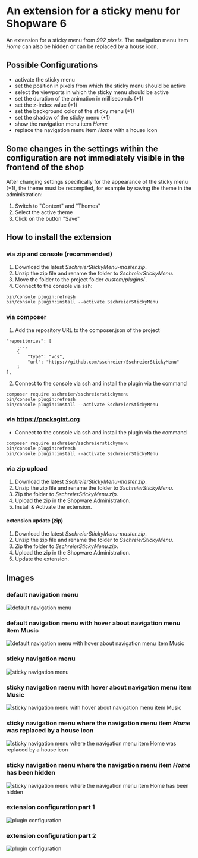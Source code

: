# An extension for a sticky menu for Shopware 6

An extension for a sticky menu from _992 pixels_. The navigation menu item _Home_ can also be hidden or can be replaced by a house icon.

## Possible Configurations
 - activate the sticky menu
 - set the position in pixels from which the sticky menu should be active
 - select the viewports in which the sticky menu should be active
 - set the duration of the animation in milliseconds (*1)
 - set the z-index value (*1)
 - set the background color of the sticky menu (*1)
 - set the shadow of the sticky menu (*1)
 - show the navigation menu item _Home_
 - replace the navigation menu item _Home_ with a house icon

## Some changes in the settings within the configuration are not immediately visible in the frontend of the shop
After changing settings specifically for the appearance of the sticky menu (*1), the theme must be recompiled, for example by saving the theme in the administration:
1. Switch to "Content" and "Themes"
2. Select the active theme
3. Click on the button "Save"

## How to install the extension
### via zip and console (recommended)
1. Download the latest _SschreierStickyMenu-master.zip_.
2. Unzip the zip file and rename the folder to _SschreierStickyMenu_. 
3. Move the folder to the project folder _custom/plugins/_ .
4. Connect to the console via ssh:

```
bin/console plugin:refresh
bin/console plugin:install --activate SschreierStickyMenu
```

### via composer
1. Add the repository URL to the composer.json of the project
```
"repositories": [
    ...,
    {
        "type": "vcs",
        "url": "https://github.com/sschreier/SschreierStickyMenu"
    }
],
```

2. Connect to the console via ssh and install the plugin via the command
```
composer require sschreier/sschreierstickymenu
bin/console plugin:refresh
bin/console plugin:install --activate SschreierStickyMenu
```

### via https://packagist.org
- Connect to the console via ssh and install the plugin via the command
```
composer require sschreier/sschreierstickymenu
bin/console plugin:refresh
bin/console plugin:install --activate SschreierStickyMenu
```

### via zip upload
1. Download the latest _SschreierStickyMenu-master.zip_.
2. Unzip the zip file and rename the folder to _SschreierStickyMenu_.
3. Zip the folder to _SschreierStickyMenu.zip_.
4. Upload the zip in the Shopware Administration.
5. Install & Activate the extension.

#### extension update (zip)
1. Download the latest _SschreierStickyMenu-master.zip_.
2. Unzip the zip file and rename the folder to _SschreierStickyMenu_.
3. Zip the folder to _SschreierStickyMenu.zip_.
4. Upload the zip in the Shopware Administration.
5. Update the extension.

## Images

### default navigation menu

![default navigation menu](https://www.sebastianschreier.de/plugins/sschreierStickymenu/sschreierStickymenu-Image1.jpg)

### default navigation menu with hover about navigation menu item Music

![default navigation menu with hover about navigation menu item Music](https://www.sebastianschreier.de/plugins/sschreierStickymenu/sschreierStickymenu-Image2.jpg)

### sticky navigation menu

![sticky navigation menu](https://www.sebastianschreier.de/plugins/sschreierStickymenu/sschreierStickymenu-Image3.jpg)

### sticky navigation menu with hover about navigation menu item Music

![sticky navigation menu with hover about navigation menu item Music](https://www.sebastianschreier.de/plugins/sschreierStickymenu/sschreierStickymenu-Image4.jpg)

### sticky navigation menu where the navigation menu item _Home_ was replaced by a house icon

![sticky navigation menu where the navigation menu item _Home_ was replaced by a house icon](https://www.sebastianschreier.de/plugins/sschreierStickymenu/sschreierStickymenu-Image5.jpg)

### sticky navigation menu where the navigation menu item _Home_ has been hidden

![sticky navigation menu where the navigation menu item _Home_ has been hidden](https://www.sebastianschreier.de/plugins/sschreierStickymenu/sschreierStickymenu-Image6.jpg)

### extension configuration part 1

![plugin configuration](https://www.sebastianschreier.de/plugins/sschreierStickymenu/sschreierStickymenu-Image7.jpg)

### extension configuration part 2

![plugin configuration](https://www.sebastianschreier.de/plugins/sschreierStickymenu/sschreierStickymenu-Image8.jpg)
